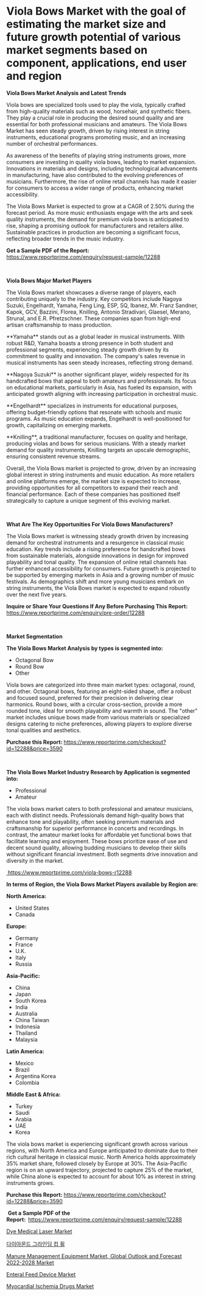 <p><h1>Viola Bows Market with the goal of estimating the market size and future growth potential of various market segments based on component, applications, end user and region</h1></p><p><strong>Viola Bows Market Analysis and Latest Trends</strong></p>
<p><p>Viola bows are specialized tools used to play the viola, typically crafted from high-quality materials such as wood, horsehair, and synthetic fibers. They play a crucial role in producing the desired sound quality and are essential for both professional musicians and amateurs. The Viola Bows Market has seen steady growth, driven by rising interest in string instruments, educational programs promoting music, and an increasing number of orchestral performances.</p><p>As awareness of the benefits of playing string instruments grows, more consumers are investing in quality viola bows, leading to market expansion. Innovations in materials and designs, including technological advancements in manufacturing, have also contributed to the evolving preferences of musicians. Furthermore, the rise of online retail channels has made it easier for consumers to access a wider range of products, enhancing market accessibility.</p><p>The Viola Bows Market is expected to grow at a CAGR of 2.50% during the forecast period. As more music enthusiasts engage with the arts and seek quality instruments, the demand for premium viola bows is anticipated to rise, shaping a promising outlook for manufacturers and retailers alike. Sustainable practices in production are becoming a significant focus, reflecting broader trends in the music industry.</p></p>
<p><strong>Get a Sample PDF of the Report:&nbsp;</strong> <a href="https://www.reportprime.com/enquiry/request-sample/12288">https://www.reportprime.com/enquiry/request-sample/12288</a></p>
<p>&nbsp;</p>
<p><strong>Viola Bows Major Market Players</strong></p>
<p><p>The Viola Bows market showcases a diverse range of players, each contributing uniquely to the industry. Key competitors include Nagoya Suzuki, Engelhardt, Yamaha, Feng Ling, ESP, SQ, Ibanez, Mr. Franz Sandner, Kapok, GCV, Bazzini, Florea, Knilling, Antonio Stradivari, Glaesel, Merano, Strunal, and E.R. Pfretzschner. These companies span from high-end artisan craftsmanship to mass production.</p><p>**Yamaha** stands out as a global leader in musical instruments. With robust R&D, Yamaha boasts a strong presence in both student and professional segments, experiencing steady growth driven by its commitment to quality and innovation. The company's sales revenue in musical instruments has seen steady increases, reflecting strong demand.</p><p>**Nagoya Suzuki** is another significant player, widely respected for its handcrafted bows that appeal to both amateurs and professionals. Its focus on educational markets, particularly in Asia, has fueled its expansion, with anticipated growth aligning with increasing participation in orchestral music.</p><p>**Engelhardt** specializes in instruments for educational purposes, offering budget-friendly options that resonate with schools and music programs. As music education expands, Engelhardt is well-positioned for growth, capitalizing on emerging markets.</p><p>**Knilling**, a traditional manufacturer, focuses on quality and heritage, producing violas and bows for serious musicians. With a steady market demand for quality instruments, Knilling targets an upscale demographic, ensuring consistent revenue streams.</p><p>Overall, the Viola Bows market is projected to grow, driven by an increasing global interest in string instruments and music education. As more retailers and online platforms emerge, the market size is expected to increase, providing opportunities for all competitors to expand their reach and financial performance. Each of these companies has positioned itself strategically to capture a unique segment of this evolving market.</p></p>
<p>&nbsp;</p>
<p><strong>What Are The Key Opportunities For Viola Bows Manufacturers?</strong></p>
<p><p>The Viola Bows market is witnessing steady growth driven by increasing demand for orchestral instruments and a resurgence in classical music education. Key trends include a rising preference for handcrafted bows from sustainable materials, alongside innovations in design for improved playability and tonal quality. The expansion of online retail channels has further enhanced accessibility for consumers. Future growth is projected to be supported by emerging markets in Asia and a growing number of music festivals. As demographics shift and more young musicians embark on string instruments, the Viola Bows market is expected to expand robustly over the next five years.</p></p>
<p><strong>Inquire or Share Your Questions If Any Before Purchasing This Report:</strong> <a href="https://www.reportprime.com/enquiry/pre-order/12288">https://www.reportprime.com/enquiry/pre-order/12288</a></p>
<p>&nbsp;</p>
<p><strong>Market Segmentation</strong></p>
<p><strong>The Viola Bows Market Analysis by types is segmented into:</strong></p>
<p><ul><li>Octagonal Bow</li><li>Round Bow</li><li>Other</li></ul></p>
<p><p>Viola bows are categorized into three main market types: octagonal, round, and other. Octagonal bows, featuring an eight-sided shape, offer a robust and focused sound, preferred for their precision in delivering clear harmonics. Round bows, with a circular cross-section, provide a more rounded tone, ideal for smooth playability and warmth in sound. The "other" market includes unique bows made from various materials or specialized designs catering to niche preferences, allowing players to explore diverse tonal qualities and aesthetics.</p></p>
<p><strong>Purchase this Report:&nbsp;</strong><a href="https://www.reportprime.com/checkout?id=12288&price=3590">https://www.reportprime.com/checkout?id=12288&price=3590</a></p>
<p>&nbsp;</p>
<p><strong>The Viola Bows Market Industry Research by Application is segmented into:</strong></p>
<p><ul><li>Professional</li><li>Amateur</li></ul></p>
<p><p>The viola bows market caters to both professional and amateur musicians, each with distinct needs. Professionals demand high-quality bows that enhance tone and playability, often seeking premium materials and craftsmanship for superior performance in concerts and recordings. In contrast, the amateur market looks for affordable yet functional bows that facilitate learning and enjoyment. These bows prioritize ease of use and decent sound quality, allowing budding musicians to develop their skills without significant financial investment. Both segments drive innovation and diversity in the market.</p></p>
<p><a href="https://www.reportprime.com/viola-bows-r12288">&nbsp;https://www.reportprime.com/viola-bows-r12288</a></p>
<p><strong>In terms of Region, the Viola Bows Market Players available by Region are:</strong></p>
<p>
    <p> <strong> North America: </strong>
        <ul>
            <li>United States</li>
            <li>Canada</li>
        </ul>
        </p> 
    <p> <strong> Europe: </strong>
        <ul>
            <li>Germany</li>
            <li>France</li>
            <li>U.K.</li>
            <li>Italy</li>
            <li>Russia</li>
        </ul>
        </p> 
    <p> <strong> Asia-Pacific: </strong>
        <ul>
            <li>China</li>
            <li>Japan</li>
            <li>South Korea</li>
            <li>India</li>
            <li>Australia</li>
            <li>China Taiwan</li>
            <li>Indonesia</li>
            <li>Thailand</li>
            <li>Malaysia</li>
        </ul>
        </p> 
    <p> <strong> Latin America: </strong>
        <ul>
            <li>Mexico</li>
            <li>Brazil</li>
            <li>Argentina Korea</li>
            <li>Colombia</li>
        </ul>
        </p> 
    <p> <strong> Middle East & Africa: </strong>
        <ul>
            <li>Turkey</li>
            <li>Saudi</li>
            <li>Arabia</li>
            <li>UAE</li>
            <li>Korea</li>
        </ul>
    </p>
    </p>
<p><p>The viola bows market is experiencing significant growth across various regions, with North America and Europe anticipated to dominate due to their rich cultural heritage in classical music. North America holds approximately 35% market share, followed closely by Europe at 30%. The Asia-Pacific region is on an upward trajectory, projected to capture 25% of the market, while China alone is expected to account for about 10% as interest in string instruments grows.</p></p>
<p><strong>Purchase this Report: </strong><a href="https://www.reportprime.com/checkout?id=12288&price=3590">https://www.reportprime.com/checkout?id=12288&price=3590</a></p>
<p>&nbsp;<strong>Get a Sample PDF of the Report:&nbsp;&nbsp;</strong><a href="https://www.reportprime.com/enquiry/request-sample/12288">https://www.reportprime.com/enquiry/request-sample/12288</a></p>
<p><strong></strong></p>
<p><p><a href="https://issuu.com/reportprime-2/docs/dye-medical-laser-market-size-2030._4abcd893f203ee">Dye Medical Laser Market</a></p><p><a href="https://medium.com/@darrelchjxmz/%EB%8B%A4%EC%9D%B4%EC%95%84%EB%AA%AC%EB%93%9C-%EA%B7%B8%EB%9D%BC%EC%9D%B8%EB%94%A9-%EC%BB%B5-%ED%9C%A0-%EC%8B%9C%EC%9E%A5-%EB%8F%99%ED%96%A5-%EB%B0%8F-%EC%84%B1%EC%9E%A5-%EC%9A%94%EC%9D%B8%EC%9D%84-%EB%B6%84%EC%84%9D%ED%95%98%EA%B3%A0-2024%EB%85%84%EB%B6%80%ED%84%B0-2031%EB%85%84%EA%B9%8C%EC%A7%80%EC%9D%98-%EC%98%88%EC%B8%A1%EC%9D%84-%EC%A0%9C%EA%B3%B5%ED%95%A9%EB%8B%88%EB%8B%A4-22ec740aebf0">다이아몬드 그라인딩 컵 휠</a></p><p><a href="https://www.linkedin.com/pulse/global-manure-management-equipment-market-outlook-forecast-2022-2028-twp9f?trackingId=ku%2BLRB6DSLmUBT0VF3bAQA%3D%3D">Manure Management Equipment Market, Global Outlook and Forecast 2022-2028 Market</a></p><p><a href="https://issuu.com/reportprime-2/docs/enteral-feed-device-market-size-203_a06dd4bd7384fb">Enteral Feed Device Market</a></p><p><a href="https://medium.com/@williambatz1907/global-myocardial-ischemia-drugs-industry-analysis-share-growth-trends-and-forecast-2024-to-3d78b5aa6384">Myocardial Ischemia Drugs Market</a></p></p>